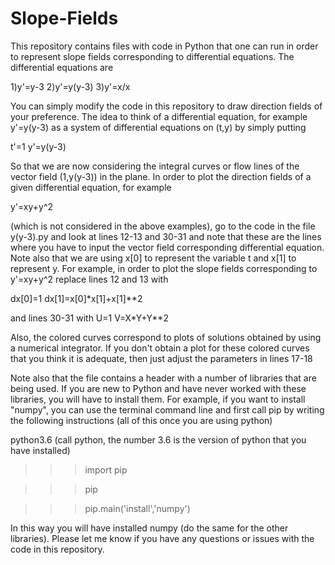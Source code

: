 # Slope-Fields

This repository contains files with code in Python that one can run in order to represent
slope fields corresponding to differential equations. The differential equations are 

1)y'=y-3
2)y'=y(y-3)
3)y'=x/x

You can simply modify the code in this repository to draw direction fields of your preference. 
The  idea to think of a differential equation, for example y'=y(y-3) as a system of differential 
equations on (t,y) by simply putting

t'=1
y'=y(y-3)

So that we are now considering the integral curves or flow lines of the vector field (1,y(y-3)) in the plane. 
In order to plot the direction fields of a given differential equation, for example

y'=xy+y^2 

(which is not considered in the above examples), go to the code in the file y(y-3).py and look at lines 12-13 and 30-31 
and note that these are the lines where you have to input the vector field corresponding differential equation. 
Note also that we are using x[0] to represent the variable t and x[1] to represent y. For example, in order to plot 
the slope fields corresponding to y'=xy+y^2 replace lines 12 and 13 with

dx[0]=1
dx[1]=x[0]*x[1]+x[1]**2

and lines 30-31 with
U=1
V=X*Y+Y**2

Also, the colored curves correspond to plots of solutions obtained by using a numerical integrator. If you don't obtain a plot for these colored curves that you think it is adequate, then just adjust the parameters in lines 17-18

Note also that the file contains a header with a number of libraries that are being used. If you are new to Python and have never worked with these libraries, you will have to install them. For example, if you want to install "numpy", you can use the terminal command line and first call pip by writing the following instructions (all of this once you are using python)

python3.6 (call python, the number 3.6 is the version of python that you have installed)

>>>import pip

>>>pip

>>>pip.main('install','numpy')

In this way you will have installed numpy (do the same for the other libraries). Please let me know if you have any questions 
or issues with the code in this repository.




